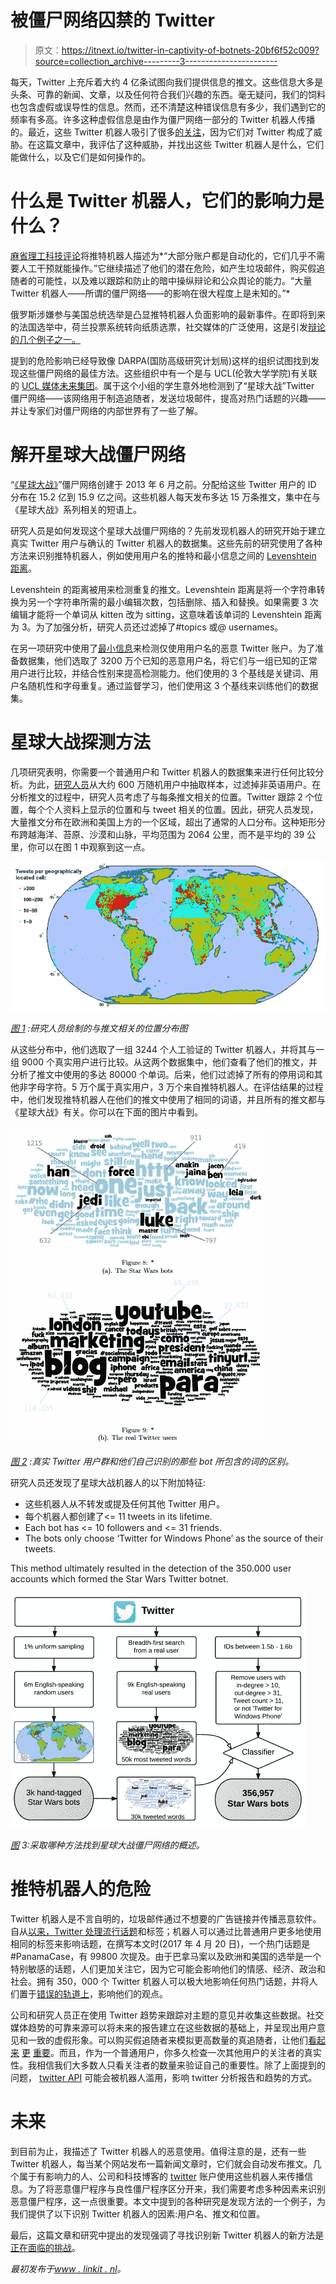 # 被僵尸网络囚禁的 Twitter

> 原文：<https://itnext.io/twitter-in-captivity-of-botnets-20bf6f52c009?source=collection_archive---------3----------------------->

每天，Twitter 上充斥着大约 4 亿条试图向我们提供信息的推文。这些信息大多是头条、可靠的新闻、文章，以及任何符合我们兴趣的东西。毫无疑问，我们的饲料也包含虚假或误导性的信息。然而，还不清楚这种错误信息有多少，我们遇到它的频率有多高。许多这种虚假信息是由作为僵尸网络一部分的 Twitter 机器人传播的。最近，这些 Twitter 机器人吸引了很多[的关注](http://www.public.asu.edu/~fmorstat/bottutorial/)，因为它们对 Twitter 构成了威胁。在这篇文章中，我评估了这种威胁，并找出这些 Twitter 机器人是什么，它们能做什么，以及它们是如何操作的。

# 什么是 Twitter 机器人，它们的影响力是什么？

[麻省理工科技评论](https://www.technologyreview.com/s/603404/cybersecurity-experts-uncover-dormant-botnet-of-350000-twitter-accounts/)将推特机器人描述为*“大部分账户都是自动化的，它们几乎不需要人工干预就能操作。”它继续描述了他们的潜在危险，如产生垃圾邮件，购买假追随者的可能性，以及难以跟踪和防止的暗中操纵辩论和公众舆论的能力。“大量 Twitter 机器人——所谓的僵尸网络——的影响在很大程度上是未知的。”*

俄罗斯涉嫌参与美国总统选举是凸显推特机器人负面影响的最新事件。在即将到来的法国选举中，荷兰投票系统转向纸质选票，社交媒体的广泛使用，这是引发[辩论的几个例子之一。](http://www.economist.com/news/europe/21720665-france-and-germany-fear-propaganda-and-espionage-favouring-pro-kremlin-candidates-europe-trying)

提到的危险影响已经导致像 DARPA(国防高级研究计划局)这样的组织试图找到发现这些僵尸网络的最佳方法。这些组织中有一个是与 UCL(伦敦大学学院)有关联的 [UCL 媒体未来集团](http://www.euronews.com/2017/03/06/view-of-twitter-bots-and-men-star-wars-bots)。属于这个小组的学生意外地检测到了“星球大战”Twitter 僵尸网络——该网络用于制造追随者，发送垃圾邮件，提高对热门话题的兴趣——并让专家们对僵尸网络的内部世界有了一些了解。

# 解开星球大战僵尸网络

“[《星球大战》](https://arxiv.org/pdf/1701.02405v1.pdf)”僵尸网络创建于 2013 年 6 月之前。分配给这些 Twitter 用户的 ID 分布在 15.2 亿到 15.9 亿之间。这些机器人每天发布多达 15 万条推文，集中在与《星球大战》系列相关的短语上。

研究人员是如何发现这个星球大战僵尸网络的？先前发现机器人的研究开始于建立真实 Twitter 用户与确认的 Twitter 机器人的数据集。这些先前的研究使用了各种方法来识别推特机器人，例如使用用户名的推特和最小信息之间的 [Levenshtein 距离](https://en.wikipedia.org/wiki/Levenshtein_distance)。

Levenshtein 的距离被用来检测重复的推文。Levenshtein 距离是将一个字符串转换为另一个字符串所需的最小编辑次数，包括删除、插入和替换。如果需要 3 次编辑才能将一个单词从 kitten 改为 sitting，这意味着该单词的 Levenshtein 距离为 3。为了加强分析，研究人员还过滤掉了#topics 或@ usernames。

在另一项研究中使用了[最小信息](http://ecs.syr.edu/faculty/reza/publications/files/10Bits.pdf)来检测仅使用用户名的恶意 Twitter 账户。为了准备数据集，他们选取了 3200 万个已知的恶意用户名，将它们与一组已知的正常用户进行比较，并结合性别来提高检测能力。他们使用的 3 个基线是关键词、用户名随机性和字母重复。通过监督学习，他们使用这 3 个基线来训练他们的数据集。

# 星球大战探测方法

几项研究表明，你需要一个普通用户和 Twitter 机器人的数据集来进行任何比较分析。为此，[研究人员](https://arxiv.org/pdf/1701.02405v1.pdf)从大约 600 万随机用户中抽取样本，过滤掉非英语用户。在分析推文的过程中，研究人员考虑了与每条推文相关的位置。Twitter 跟踪 2 个位置，每个个人资料上显示的位置和与 tweet 相关的位置。因此，研究人员发现，大量推文分布在欧洲和美国上方的一个区域，超出了通常的人口分布。这种矩形分布跨越海洋、苔原、沙漠和山脉，平均范围为 2064 公里，而不是平均的 39 公里，你可以在图 1 中观察到这一点。

![](img/95e29b74b11e9eda5ffa34243037ffa1.png)

[*图 1*](https://arxiv.org/pdf/1701.02405v1.pdf) *:研究人员绘制的与推文相关的位置分布图*

从这些分布中，他们选取了一组 3244 个人工验证的 Twitter 机器人，并将其与一组 9000 个真实用户进行比较。从这两个数据集中，他们查看了他们的推文，并分析了推文中使用的多达 80000 个单词。后来，他们过滤掉了所有的停用词和其他非字母字符。5 万个属于真实用户，3 万个来自推特机器人。在评估结果的过程中，他们发现推特机器人在他们的推文中使用了相同的词语，并且所有的推文都与《星球大战》有关。你可以在下面的图片中看到。

![](img/0612d406c122236747ee834f756d4076.png)

[*图 2*](https://arxiv.org/pdf/1701.02405v1.pdf) *:真实 Twitter 用户群和他们自己识别的那些 bot 所包含的词的区别。*

研究人员还发现了星球大战机器人的以下附加特征:

*   这些机器人从不转发或提及任何其他 Twitter 用户。
*   每个机器人都创建了<= 11 tweets in its lifetime.
*   Each bot has <= 10 followers and <= 31 friends.
*   The bots only choose ‘Twitter for Windows Phone’ as the source of their tweets.

This method ultimately resulted in the detection of the 350.000 user accounts which formed the Star Wars Twitter botnet.

![](img/3d5cd082db1194a66c3fcdcfbd77b7a9.png)

[*图*](https://arxiv.org/pdf/1701.02405v1.pdf) *3:采取哪种方法找到星球大战僵尸网络的概述。*

# 推特机器人的危险

Twitter 机器人是不言自明的，垃圾邮件通过不想要的广告链接并传播恶意软件。自从[以来，Twitter 处理流行话题](https://github.com/jeffakolb/Gnip-Trend-Detection/raw/master/paper/trends.pdf)和标签；机器人可以通过比普通用户更多地使用相同的标签来影响话题，在撰写本文时(2017 年 4 月 20 日)，一个热门话题是#PanamaCase，有 99800 次提及。由于巴拿马案以及欧洲和美国的选举是一个特别敏感的话题，人们更加关注它，因为它可能会影响他们的情感、经济、政治和社会。拥有 350，000 个 Twitter 机器人可以极大地影响任何热门话题，并将人们置于[错误的轨道上](http://www.independent.co.uk/news/world/europe/french-voters-deluge-fake-news-stories-facebook-twitter-russian-influence-days-before-election-a7696506.html)，影响他们的观点。

公司和研究人员正在使用 Twitter 趋势来跟踪对主题的意见并收集这些数据。社交媒体趋势的可靠来源可以将未来的报告建立在这些数据的基础上，并呈现出用户意见和一致的虚假形象。可以购买假追随者来模拟更高数量的真追随者，让他们[看起来](http://twitter.mpi-sws.org/icwsm2010_fallacy.pdf) [更](https://socialnetworks.mpi-sws.org/papers/TwitterBots_ASONAM15.pdf) [重要](http://firstmonday.org/article/view/4217/3700)。而且，作为一个普通用户，你多久检查一次其他用户的关注者的真实性。我相信我们大多数人只看关注者的数量来验证自己的重要性。除了上面提到的问题， [twitter API](http://www.public.asu.edu/~fmorstat/paperpdfs/www2016.pdf) 可能会被机器人滥用，影响 twitter 分析报告和趋势的方式。

# 未来

到目前为止，我描述了 Twitter 机器人的恶意使用。值得注意的是，还有一些 Twitter 机器人，每当某个网站发布一篇新闻文章时，它们就会自动发布推文。几个属于有影响力的人、公司和科技博客的 [twitter](https://twitter.com/HIGH5BOTS) 账户使用这些机器人来传播信息。为了将恶意僵尸程序与良性僵尸程序区分开来，我们需要考虑多种因素来识别恶意僵尸程序，这一点很重要。本文中提到的各种研究是发现方法的一个例子，为我们提供了以下识别 Twitter 机器人的因素:用户名、推文和位置。

最后，这篇文章和研究中提出的发现强调了寻找识别新 Twitter 机器人的新方法是[正在面临的挑战](http://www.icir.org/vern/papers/twitter-susp-accounts.imc2011.pdf)。

*最初发布于*[*www . linkit . nl*](https://www.linkit.nl/knowledge-base/280/Twitter_in_captivity_of_botnets)*。*